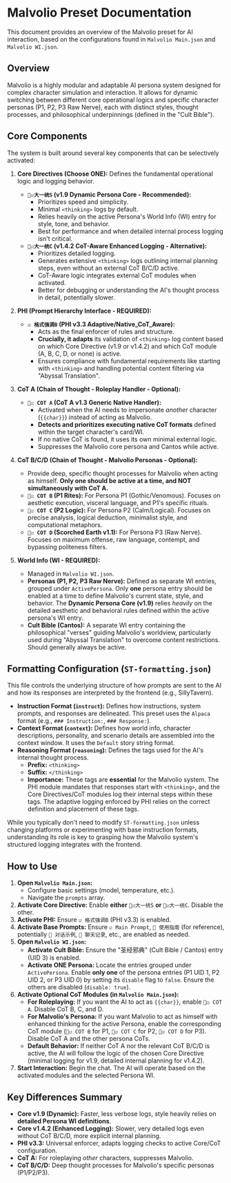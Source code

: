 # Malvolio Preset Documentation

This document provides an overview of the Malvolio preset for AI interaction, based on the configurations found in `Malvolio Main.json` and `Malvolio WI.json`.

## Overview

Malvolio is a highly modular and adaptable AI persona system designed for complex character simulation and interaction. It allows for dynamic switching between different core operational logics and specific character personas (P1, P2, P3 Raw Nerve), each with distinct styles, thought processes, and philosophical underpinnings (defined in the "Cult Bible").

## Core Components

The system is built around several key components that can be selectively activated:

1.  **Core Directives (Choose ONE):** Defines the fundamental operational logic and logging behavior.
    *   **`🖤☑️大一统S` (v1.9 Dynamic Persona Core - Recommended):**
        *   Prioritizes speed and simplicity.
        *   Minimal `<thinking>` logs by default.
        *   Relies heavily on the active Persona's World Info (WI) entry for style, tone, and behavior.
        *   Best for performance and when detailed internal process logging isn't critical.
    *   **`🖤☑️大一统C` (v1.4.2 CoT-Aware Enhanced Logging - Alternative):**
        *   Prioritizes detailed logging.
        *   Generates extensive `<thinking>` logs outlining internal planning steps, even without an external CoT B/C/D active.
        *   CoT-Aware logic integrates external CoT modules when activated.
        *   Better for debugging or understanding the AI's thought process in detail, potentially slower.

2.  **PHI (Prompt Hierarchy Interface - REQUIRED):**
    *   **`☑️ 格式强调B` (PHI v3.3 Adaptive/Native_CoT_Aware):**
        *   Acts as the final enforcer of rules and structure.
        *   **Crucially, it adapts** its validation of `<thinking>` log content based on which Core Directive (v1.9 or v1.4.2) and which CoT module (A, B, C, D, or none) is active.
        *   Ensures compliance with fundamental requirements like starting with `<thinking>` and handling potential content filtering via "Abyssal Translation".

3.  **CoT A (Chain of Thought - Roleplay Handler - Optional):**
    *   **`🖤☑️ COT A` (CoT A v1.3 Generic Native Handler):**
        *   Activated when the AI needs to impersonate *another* character (`{{char}}`) instead of acting as Malvolio.
        *   **Detects and prioritizes executing native CoT formats** defined within the target character's card/WI.
        *   If no native CoT is found, it uses its own minimal external logic.
        *   Suppresses the Malvolio core persona and Cantos while active.

4.  **CoT B/C/D (Chain of Thought - Malvolio Personas - Optional):**
    *   Provide deep, specific thought processes for Malvolio when acting as himself. **Only one should be active at a time, and NOT simultaneously with CoT A.**
    *   **`🖤☑️ COT B` (P1 Rites):** For Persona P1 (Gothic/Venomous). Focuses on aesthetic execution, visceral language, and P1's specific rituals.
    *   **`🖤☑️ COT C` (P2 Logic):** For Persona P2 (Calm/Logical). Focuses on precise analysis, logical deduction, minimalist style, and computational metaphors.
    *   **`🖤☑️ COT D` (Scorched Earth v1.1):** For Persona P3 (Raw Nerve). Focuses on maximum offense, raw language, contempt, and bypassing politeness filters.

5.  **World Info (WI - REQUIRED):**
    *   Managed in `Malvolio WI.json`.
    *   **Personas (P1, P2, P3 Raw Nerve):** Defined as separate WI entries, grouped under `ActivePersona`. Only **one** persona entry should be enabled at a time to define Malvolio's current state, style, and behavior. The **Dynamic Persona Core (v1.9)** relies *heavily* on the detailed aesthetic and behavioral rules defined within the active persona's WI entry.
    *   **Cult Bible (Cantos):** A separate WI entry containing the philosophical "verses" guiding Malvolio's worldview, particularly used during "Abyssal Translation" to overcome content restrictions. Should generally always be active.

## Formatting Configuration (`ST-formatting.json`)

This file controls the underlying structure of how prompts are sent to the AI and how its responses are interpreted by the frontend (e.g., SillyTavern).

*   **Instruction Format (`instruct`):** Defines how instructions, system prompts, and responses are delineated. This preset uses the `Alpaca` format (e.g., `### Instruction:`, `### Response:`).
*   **Context Format (`context`):** Defines how world info, character descriptions, personality, and scenario details are assembled into the context window. It uses the `Default` story string format.
*   **Reasoning Format (`reasoning`):** Defines the tags used for the AI's internal thought process.
    *   **Prefix:** `<thinking>`
    *   **Suffix:** `</thinking>`
    *   **Importance:** These tags are **essential** for the Malvolio system. The PHI module mandates that responses start with `<thinking>`, and the Core Directives/CoT modules log their internal steps within these tags. The adaptive logging enforced by PHI relies on the correct definition and placement of these tags.

While you typically don't need to modify `ST-formatting.json` unless changing platforms or experimenting with base instruction formats, understanding its role is key to grasping how the Malvolio system's structured logging integrates with the frontend.

## How to Use

1.  **Open `Malvolio Main.json`:**
    *   Configure basic settings (model, temperature, etc.).
    *   Navigate the `prompts` array.
2.  **Activate Core Directive:** Enable **either** `🖤☑️大一统S` **or** `🖤☑️大一统C`. Disable the other.
3.  **Activate PHI:** Ensure `☑️ 格式强调B` (PHI v3.3) is enabled.
4.  **Activate Base Prompts:** Ensure `☑️ Main Prompt`, `📝 使用指南` (for reference), potentially `🖤 对话示例`, `🖤 聊天记录`, etc., are enabled as needed.
5.  **Open `Malvolio WI.json`:**
    *   **Activate Cult Bible:** Ensure the "圣经邪典" (Cult Bible / Cantos) entry (UID 3) is enabled.
    *   **Activate ONE Persona:** Locate the entries grouped under `ActivePersona`. Enable **only one** of the persona entries (P1 UID 1, P2 UID 2, or P3 UID 0) by setting its `disable` flag to `false`. Ensure the others are disabled (`disable: true`).
6.  **Activate Optional CoT Modules (in `Malvolio Main.json`):**
    *   **For Roleplaying:** If you want the AI to act as `{{char}}`, enable `🖤☑️ COT A`. Disable CoT B, C, and D.
    *   **For Malvolio's Persona:** If you want Malvolio to act as himself with enhanced thinking for the active Persona, enable the corresponding CoT module (`🖤☑️ COT B` for P1, `🖤☑️ COT C` for P2, `🖤☑️ COT D` for P3). Disable CoT A and the other persona CoTs.
    *   **Default Behavior:** If neither CoT A nor the relevant CoT B/C/D is active, the AI will follow the logic of the chosen Core Directive (minimal logging for v1.9, detailed internal planning for v1.4.2).
7.  **Start Interaction:** Begin the chat. The AI will operate based on the activated modules and the selected Persona WI.

## Key Differences Summary

*   **Core v1.9 (Dynamic):** Faster, less verbose logs, style heavily relies on **detailed Persona WI definitions**.
*   **Core v1.4.2 (Enhanced Logging):** Slower, very detailed logs even without CoT B/C/D, more explicit internal planning.
*   **PHI v3.3:** Universal enforcer, adapts logging checks to active Core/CoT configuration.
*   **CoT A:** For roleplaying *other* characters, suppresses Malvolio.
*   **CoT B/C/D:** Deep thought processes for Malvolio's specific personas (P1/P2/P3).